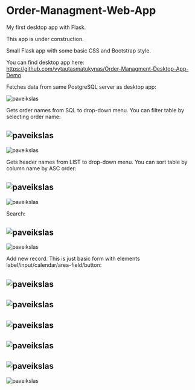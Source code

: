 # Order-Managment-Web-App

My first desktop app with Flask.

This app is under construction. 

Small Flask app with some basic CSS and Bootstrap style.

You can find desktop app here: https://github.com/vytautasmatukynas/Order-Managment-Desktop-App-Demo

Fetches data from same PostgreSQL server as desktop app:

![paveikslas](https://user-images.githubusercontent.com/51360361/236687746-37bf7d29-e420-468e-a232-51fe2cea75b1.png)

Gets order names from SQL to drop-down menu. You can filter table by selecting order name:

![paveikslas](https://user-images.githubusercontent.com/51360361/236687818-616baf3e-1c37-4b1f-aa97-749285abd1f1.png)
-
![paveikslas](https://user-images.githubusercontent.com/51360361/236687847-ddd5ae8a-d6ea-45ad-bd01-dfe313a71819.png)

Gets header names from LIST to drop-down menu. You can sort table by column name by ASC order:

![paveikslas](https://user-images.githubusercontent.com/51360361/236687912-d51c0964-629e-45bf-bb50-aa7c37fd2b29.png)
-
![paveikslas](https://user-images.githubusercontent.com/51360361/236687923-88eb198f-81a3-4e0e-9ca8-a68612b0ef60.png)

Search:

![paveikslas](https://user-images.githubusercontent.com/51360361/236688863-03acec86-7c65-4da9-a012-e6fd2d1186c6.png)
-
![paveikslas](https://user-images.githubusercontent.com/51360361/236688881-66713349-3603-422f-9ff3-99ac74d3ad64.png)

Add new record. This is just basic form with elements label/input/calendar/area-field/button:

![paveikslas](https://github.com/vytautasmatukynas/Order-Managment-Web-App/assets/51360361/693f2100-a815-4098-90cc-77458a4c3295)
-
![paveikslas](https://github.com/vytautasmatukynas/Order-Managment-Web-App/assets/51360361/f9311369-999b-492b-92ea-6b095c83a773)
-
![paveikslas](https://github.com/vytautasmatukynas/Order-Managment-Web-App/assets/51360361/9c875f38-bf5f-4d0c-8062-47ab1974abc2)
-
![paveikslas](https://github.com/vytautasmatukynas/Order-Managment-Web-App/assets/51360361/5ee6047a-1977-47c8-a184-4af9b1cc6d57)
-
![paveikslas](https://github.com/vytautasmatukynas/Order-Managment-Web-App/assets/51360361/a73dc40e-11ce-4c9e-aa75-5e638e588827)
-
![paveikslas](https://github.com/vytautasmatukynas/Order-Managment-Web-App/assets/51360361/56229c29-69d7-4251-9490-2e96375acf38)


